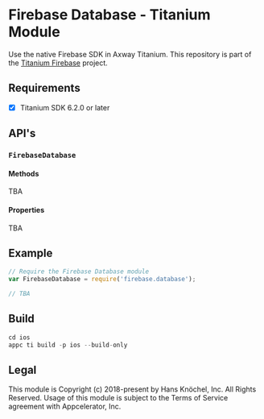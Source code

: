 # Firebase Database - Titanium Module
Use the native Firebase SDK in Axway Titanium. This repository is part of the [Titanium Firebase](https://github.com/hansemannn/titanium-firebase) project.

## Requirements
- [x] Titanium SDK 6.2.0 or later

## API's

### `FirebaseDatabase`

#### Methods

TBA

#### Properties

TBA

## Example
```js
// Require the Firebase Database module
var FirebaseDatabase = require('firebase.database');

// TBA
```

## Build
```js
cd ios
appc ti build -p ios --build-only
```

## Legal

This module is Copyright (c) 2018-present by Hans Knöchel, Inc. All Rights Reserved.
Usage of this module is subject to the Terms of Service agreement with Appcelerator, Inc.


